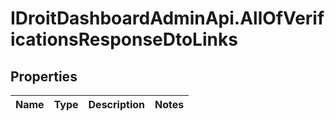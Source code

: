 # IDroitDashboardAdminApi.AllOfVerificationsResponseDtoLinks

## Properties
Name | Type | Description | Notes
------------ | ------------- | ------------- | -------------
